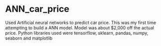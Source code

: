 # ANN_car_price
Used Artificial neural networks to predict car price.  </break>
This was my first time attempting to build a ANN model.</break>
Model was about $2,000 off the actual price.</break>
Python libraries used were tensorflow, sklearn, pandas, numpy, seaborn and matplotlib
